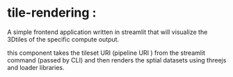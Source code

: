 # tile-rendering :

A simple frontend application written in streamlit that will visualize the 3Dtiles of the specific compute output. 

this component takes the tileset URI (pipeline URI ) from the streamlit command (passed by CLI) and then renders the sptial datasets using threejs and loader libraries. 
